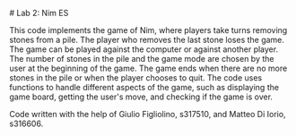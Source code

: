 # Lab 2: Nim ES

This code implements the game of Nim, where players take turns removing stones from a pile.
The player who removes the last stone loses the game.
The game can be played against the computer or against another player.
The number of stones in the pile and the game mode are chosen by the user at the beginning of the game.
The game ends when there are no more stones in the pile or when the player chooses to quit.
The code uses functions to handle different aspects of the game, such as displaying the game board, getting the user's move, and checking if the game is over.

Code written with the help of Giulio Figliolino, s317510, and Matteo Di Iorio, s316606.

